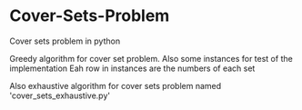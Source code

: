 # Cover-Sets-Problem
Cover sets problem in python

Greedy algorithm for cover set problem. 
Also some instances for test of the implementation
Eah row in instances are the numbers of each set

Also exhaustive algorithm for cover sets problem
named 'cover_sets_exhaustive.py'
